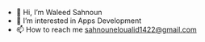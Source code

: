 - 👋 Hi, I’m Waleed Sahnoun
- 👀 I’m interested in Apps Development
- 📫 How to reach me sahnouneloualid1422@gmail.com

<!---
WaleedSD0001/WaleedSD0001 is a ✨ special ✨ repository because its `README.md` (this file) appears on your GitHub profile.
You can click the Preview link to take a look at your changes.
--->
